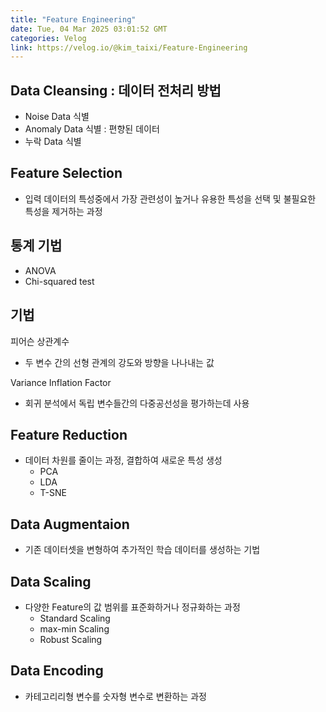 ```yaml
---
title: "Feature Engineering"
date: Tue, 04 Mar 2025 03:01:52 GMT
categories: Velog
link: https://velog.io/@kim_taixi/Feature-Engineering
---
```


<h2 id="data-cleansing--데이터-전처리-방법">Data Cleansing : 데이터 전처리 방법</h2>
<ul>
<li>Noise Data 식별</li>
<li>Anomaly Data 식별 : 편향된 데이터</li>
<li>누락 Data 식별</li>
</ul>
<h2 id="feature-selection">Feature Selection</h2>
<ul>
<li>입력 데이터의 특성중에서 가장 관련성이 높거나 유용한 특성을 선택 및 불필요한 특성을 제거하는 과정</li>
</ul>
<h2 id="통계-기법">통계 기법</h2>
<ul>
<li>ANOVA</li>
<li>Chi-squared test</li>
</ul>
<h2 id="기법">기법</h2>
<p>피어슨 상관계수</p>
<ul>
<li>두 변수 간의 선형 관계의 강도와 방향을 나나내는 값</li>
</ul>
<p>Variance Inflation Factor</p>
<ul>
<li>회귀 분석에서 독립 변수들간의 다중공선성을 평가하는데 사용</li>
</ul>
<h2 id="feature-reduction">Feature Reduction</h2>
<ul>
<li>데이터 차원를 줄이는 과정, 결합하여 새로운 특성 생성<ul>
<li>PCA</li>
<li>LDA</li>
<li>T-SNE</li>
</ul>
</li>
</ul>
<h2 id="data-augmentaion">Data Augmentaion</h2>
<ul>
<li>기존 데이터셋을 변형하여 추가적인 학습 데이터를 생성하는 기법</li>
</ul>
<h2 id="data-scaling">Data Scaling</h2>
<ul>
<li>다양한 Feature의 값 범위를 표준화하거나 정규화하는 과정<ul>
<li>Standard Scaling</li>
<li>max-min  Scaling</li>
<li>Robust Scaling</li>
</ul>
</li>
</ul>
<h2 id="data-encoding">Data Encoding</h2>
<ul>
<li>카테고리리형 변수를 숫자형 변수로 변환하는 과정</li>
</ul>
